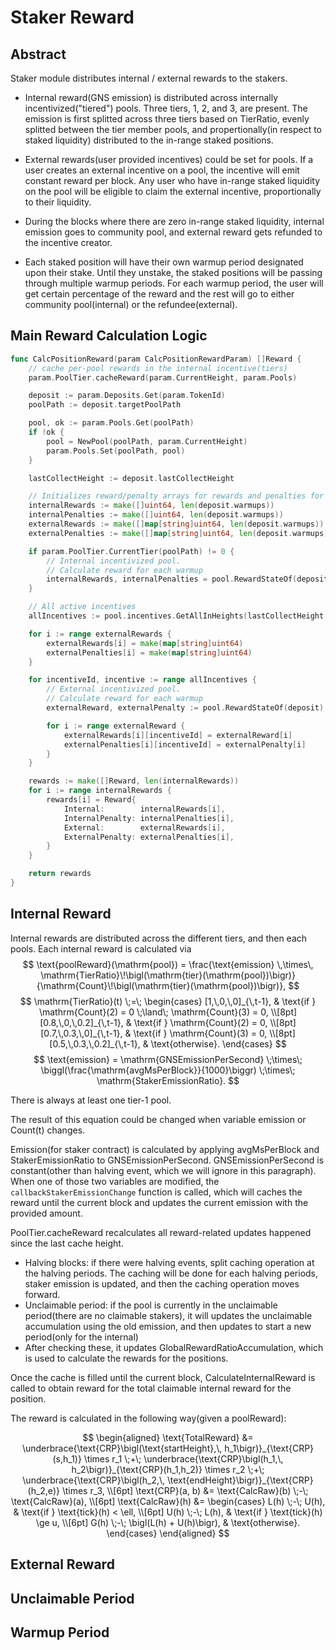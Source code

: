 # Staker Reward

## Abstract

Staker module distributes internal / external rewards to the stakers. 

* Internal reward(GNS emission) is distributed across internally incentivized("tiered") pools. Three tiers, 1, 2, and 3, are present. The emission is first splitted across three tiers based on TierRatio, evenly splitted between the tier member pools, and propertionally(in respect to staked liquidity) distributed to the in-range staked positions.

* External rewards(user provided incentives) could be set for pools. If a user creates an external incentive on a pool, the incentive will emit constant reward per block. Any user who have in-range staked liquidity on the pool will be eligible to claim the external incentive, proportionally to their liquidity.

* During the blocks where there are zero in-range staked liquidity, internal emission goes to community pool, and external reward gets refunded to the incentive creator.

* Each staked position will have their own warmup period designated upon their stake. Until they unstake, the staked positions will be passing through multiple warmup periods. For each warmup period, the user will get certain percentage of the reward and the rest will go to either community pool(internal) or the refundee(external). 

## Main Reward Calculation Logic

```go
func CalcPositionReward(param CalcPositionRewardParam) []Reward {
	// cache per-pool rewards in the internal incentive(tiers)
	param.PoolTier.cacheReward(param.CurrentHeight, param.Pools)

	deposit := param.Deposits.Get(param.TokenId)
	poolPath := deposit.targetPoolPath

	pool, ok := param.Pools.Get(poolPath)
	if !ok {
		pool = NewPool(poolPath, param.CurrentHeight)
		param.Pools.Set(poolPath, pool)
	}

	lastCollectHeight := deposit.lastCollectHeight

	// Initializes reward/penalty arrays for rewards and penalties for each warmup
	internalRewards := make([]uint64, len(deposit.warmups))
	internalPenalties := make([]uint64, len(deposit.warmups))
	externalRewards := make([]map[string]uint64, len(deposit.warmups))
	externalPenalties := make([]map[string]uint64, len(deposit.warmups))

	if param.PoolTier.CurrentTier(poolPath) != 0 {
		// Internal incentivized pool. 
		// Calculate reward for each warmup
		internalRewards, internalPenalties = pool.RewardStateOf(deposit).CalculateInternalReward(lastCollectHeight, param.CurrentHeight)
	}

	// All active incentives
	allIncentives := pool.incentives.GetAllInHeights(lastCollectHeight, param.CurrentHeight)

	for i := range externalRewards {
		externalRewards[i] = make(map[string]uint64)
		externalPenalties[i] = make(map[string]uint64)
	}

	for incentiveId, incentive := range allIncentives {
		// External incentivized pool.
		// Calculate reward for each warmup
		externalReward, externalPenalty := pool.RewardStateOf(deposit).CalculateExternalReward(int64(lastCollectHeight), int64(param.CurrentHeight), incentive)

		for i := range externalReward {
			externalRewards[i][incentiveId] = externalReward[i]
			externalPenalties[i][incentiveId] = externalPenalty[i]
		}
	}

	rewards := make([]Reward, len(internalRewards))
	for i := range internalRewards {
		rewards[i] = Reward{
			Internal:        internalRewards[i],
			InternalPenalty: internalPenalties[i],
			External:        externalRewards[i],
			ExternalPenalty: externalPenalties[i],
		}
	}

	return rewards
}
```

## Internal Reward

Internal rewards are distributed across the different tiers, and then each pools. Each internal reward is calculated via
$$
\text{poolReward}(\mathrm{pool}) 
= \frac{\text{emission} \,\times\, \mathrm{TierRatio}\!\bigl(\mathrm{tier}(\mathrm{pool})\bigr)}
       {\mathrm{Count}\!\bigl(\mathrm{tier}(\mathrm{pool})\bigr)},
$$
$$
\mathrm{TierRatio}(t) \;=\;
\begin{cases}
[1,\,0,\,0]_{\,t-1}, 
& \text{if } \mathrm{Count}(2) = 0 \;\land\; \mathrm{Count}(3) = 0, \\[8pt]
[0.8,\,0,\,0.2]_{\,t-1}, 
& \text{if } \mathrm{Count}(2) = 0, \\[8pt]
[0.7,\,0.3,\,0]_{\,t-1}, 
& \text{if } \mathrm{Count}(3) = 0, \\[8pt]
[0.5,\,0.3,\,0.2]_{\,t-1}, 
& \text{otherwise}.
\end{cases}
$$
$$
\text{emission} 
= \mathrm{GNSEmissionPerSecond} 
  \;\times\;
  \biggl(\frac{\mathrm{avgMsPerBlock}}{1000}\biggr)
  \;\times\;
  \mathrm{StakerEmissionRatio}.
$$

There is always at least one tier-1 pool.

The result of this equation could be changed when variable emission or Count(t) changes.

Emission(for staker contract) is calculated by applying avgMsPerBlock and StakerEmissionRatio to GNSEmissionPerSecond. GNSEmissionPerSecond is constant(other than halving event, which we will ignore in this paragraph). When one of those two variables are modified, the `callbackStakerEmissionChange` function is called, which will caches the reward until the current block and updates the current emission with the provided amount.

PoolTier.cacheReward recalculates all reward-related updates happened since the last cache height.
- Halving blocks: if there were halving events, split caching operation at the halving periods. The caching will be done for each halving periods, staker emission is updated, and then the caching operation moves forward.
- Unclaimable period: if the pool is currently in the unclaimable period(there are no claimable stakers), it will updates the unclaimable accumulation using the old emission, and then updates to start a new period(only for the internal)
- After checking these, it updates GlobalRewardRatioAccumulation, which is used to calculate the rewards for the positions.

Once the cache is filled until the current block, CalculateInternalReward is called to obtain reward for the total claimable internal reward for the position.

The reward is calculated in the following way(given a poolReward):

$$
\begin{aligned}
\text{TotalReward}
&=
  \underbrace{\text{CRP}\bigl(\text{startHeight},\, h_1\bigr)}_{\text{CRP}(s,h_1)} \times r_1
  \;+\;
  \underbrace{\text{CRP}\bigl(h_1,\, h_2\bigr)}_{\text{CRP}(h_1,h_2)} \times r_2
  \;+\;
  \underbrace{\text{CRP}\bigl(h_2,\, \text{endHeight}\bigr)}_{\text{CRP}(h_2,e)} \times r_3,
\\[6pt]
\text{CRP}(a, b)
&=
  \text{CalcRaw}(b)
  \;-\;
  \text{CalcRaw}(a),
\\[6pt]
\text{CalcRaw}(h)
&=
  \begin{cases}
    L(h) \;-\; U(h), 
      & \text{if } \text{tick}(h) < \ell, \\[6pt]
    U(h) \;-\; L(h), 
      & \text{if } \text{tick}(h) \ge u, \\[6pt]
    G(h) \;-\; \bigl(L(h) + U(h)\bigr), 
      & \text{otherwise}.
  \end{cases}
\end{aligned}
$$

## External Reward

## Unclaimable Period

## Warmup Period